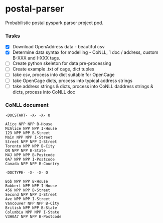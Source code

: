 # postal-parser
Probabilistic postal pyspark parser project pod.

### Tasks

- [x] Download OpenAddress data - beautiful csv
- [x] Determine data syntax for modelling - CoNLL, 1 doc / address, custom B-XXX and I-XXX tags.
- [ ] Create python skeleton for data pre-processing
- [ ] Create example .txt of cage, dict tuples
- [ ] take csv, process into dict suitable for OpenCage
- [ ] take OpenCage  dicts, process into typical address strings
- [ ] take address strings & dicts, process into CoNLL daddress strings & dicts, process into CoNLL doc

### CoNLL document

```
-DOCSTART- -X- -X- O

Alice NPP NPP B-House
McAlice NPP NPP I-House
123 NPP NPP B-Street
Main NPP NPP I-Street
Street NPP NPP I-Street
Toronto NPP NPP B-City
ON NPP NPP B-State
M4J NPP NPP B-Postcode
0A7 NPP NPP I-Postcode
Canada NPP NPP B-Country

-DOCTYPE- -X- -X- O

Bob NPP NPP B-House
Bobbert NPP NPP I-House
456 NPP NPP B-Street
Second NPP NPP I-Street
Ave NPP NPP I-Street
Vancouver NPP NPP B-City
British NPP NPP B-State
Columbia NPP NPP I-State
V3H0A7 NPP NPP B-Postcode

```


